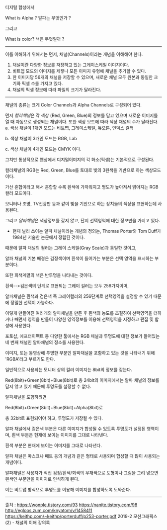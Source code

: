 디지털 합성에서 


What is Alpha ?
알파는 무엇인가 ? 


그리고


What is color? 
색은 무엇일까 ?


* * *


이를 이해하기 위해서는 먼저, 채널(Channels)이라는 개념을 이해해야 한다. 


1. 채널이란 다양한 정보를 저장하고 있는 그레이스케일 이미지이다.
2. 비트맵 모드의 이미지를 제욓나 모든 이미지 유형에 채널을 추가할 수 있다.
3. 한 이미지당 56개의 채널을 저장할 수 있으며, 새로운 채널 모두 원본과 동일한 크기와 픽셀 수를 가지고 있다. 
4. 채널의 픽셀 정보에 따라 파일의 크기가 달라진다. 

* * *

채널의 종류는 크게 Color Channels과 Alpha Channels로 구성되어 있다.

먼저 *컬러채널*은 각 색상 (Red, Green, Blue)의 정보를 담고 있으며 새로운 이미지를 열 때 자동으로 생성되는 채널이다.
또한 색상 모드에 따라 색상 채널의 수가 달라진다. 
 a. 색상 채널이 1개인 모드는 비트맵, 그레이스케일, 듀오톤, 인덱스 컬러
 
 
 b. 색상 채널이 3개인 모드는 RGB, Lab
 
 
 c. 색상 채널이 4개인 모드는 CMYK 이다. 
 
 그치만 통상적으로 웹상에서 디지털이미지의 각 화소(픽셀)는 기본적으로 구성된다.
 

컬러채널의 RGB는 Red, Green, Blue를 토대로 빛의 3원색을 기반으로 하는 색상모드이다. 


가산 혼합이라고 해서 혼합할 수록 흰색에 가까워지고 명도가 높아져서 밝아지는 RGB컬러 모드이다. 


모니터나 조명, TV전광판 등과 같이 빛을 기반으로 하는 장치들의 색상을 표현하는데 사용된다. 


그리고 *알파채널*은 색상정보를 갖지 않고, 단지 선택영역에 대한 정보만을 가지고 있다. 

* 현재 널리 쓰이는 알파 채널이라는 개념의 정의는, Thomas Porter와 Tom Duff가 1984년 저술한 논문에서 정립된 것이다. 


때문에 알파 채널의 컬러는 그레이 스케일(Gray Scale)과 동일한 것이고,


알파 채널의 기본 배경은 검정색이며 흰색이 들어가는 부분은 선택 영역을 표시하는 부분이다.


또한 회색계열의 색은 반투명을 나타내는 것이다.


흰색-->검은색의 단계로 표현되는 그레이 컬러는 모두 256가지이며, 


알파채널은 흰색과 검은색 즉 그레이컬러의 256단계로 선택영역을 설정할 수 있기 때문에 정밀한 선택이 가능하다. 


이렇게 만들어진 여러개의 알파채널을 만든 후 흰색의 농도를 조절하여 선택영역을 더하거나 빼면서 영역을 만들어 다양한 영역정보를 이용해 선택영역을 지정하고 편집 및 합성에 사용한다. 


포토샵, 에프터이펙트 등 다양한 툴에서는 RGB 채널과 투명도에 대한 정보가 들어있는 네 번째 채널인 알파채널의 정소를 사용한다.


이미지, 또는 동영상에 투명한 부분인 알파채널을 포함하고 있는 것을 나타내기 위해 'RGBA'라고 부르기도 한다.


일반적으로 사용되는 모니터 상의 컬러 이미지는 8bit의 정보를 갖는다.


Red(8bit)+Green(8bit)+Blue(8bit)로 총 24bit의 이미지에서는 알파 채널의 정보를 담지 않고 있기 때문에 투명도를 설정할 수 없다.


알파채널을 포함하려면 


Red(8bit)+Green(8bit)+Blue(8bit)+Alpha(8bit)로 


총 32bit로 표현되어야 하고, 투명도가 저장될 수 있다. 


알파 채널에서 검은색 부분은 다른 이미지가 합성될 수 있도록 투명도가 설정된 영역이며, 흰색 부분은 현재에 보이는 이미지를 그대로 나타낸다. 


흰색 부분은 현재에 보이는 이미지를 그대로 나타낸다.


알파 채널은 마스크나 매트 등의 개념과 같은 형태로 사용되며 합성할 때 많이 사용되는 개념이다.


알파채널은 사용자가 직접 검정/흰색/회색의 무채색으로 도형이나 그림을 그려 넣으면 흰색인 부분만을 이미지로 인식하게 된다.


이는 비트맵 방식으로 투명도를 이용해 이미지를 합성하도록 도와준다. 



* * *

출처 : https://wonple.tistory.com/93
https://nanite.tistory.com/98
http://egloos.zum.com/knyatom/v/1458411
https://keithp.com/~keithp/porterduff/p253-porter.pdf
2019-2 모션그래픽스(2) - 채널의 이해 강의록 

